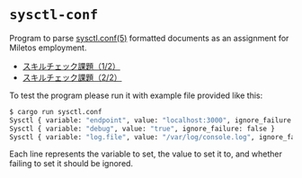 # `sysctl-conf`

Program to parse [sysctl.conf(5)](https://man7.org/linux/man-pages/man5/sysctl.conf.5.html)
formatted documents as an assignment for Miletos employment.

- [スキルチェック課題（1/2）](https://miletos.notion.site/1-2-c09e84f47c6743ad9ea90d9ebd3ea85e)
- [スキルチェック課題（2/2）](https://miletos.notion.site/2-2-488e7e4691e24bd48d8f200d8a43e636)

To test the program please run it with example file provided like this:

```sh
$ cargo run sysctl.conf
Sysctl { variable: "endpoint", value: "localhost:3000", ignore_failure: false }
Sysctl { variable: "debug", value: "true", ignore_failure: false }
Sysctl { variable: "log.file", value: "/var/log/console.log", ignore_failure: false }
```

Each line represents the variable to set, the value to set it to, and whether
failing to set it should be ignored.

